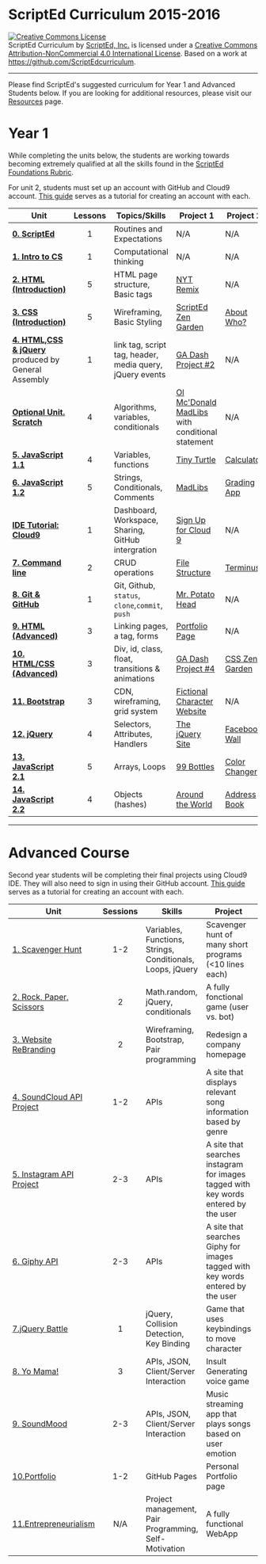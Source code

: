 # ScriptEd Curriculum 2015-2016

<a rel="license" href="http://creativecommons.org/licenses/by-nc/4.0/"><img alt="Creative Commons License" style="border-width:0" src="https://i.creativecommons.org/l/by-nc/4.0/88x31.png" /></a><br /><span xmlns:dct="http://purl.org/dc/terms/" property="dct:title">ScriptEd Curriculum</span> by <a xmlns:cc="http://creativecommons.org/ns#" href="https://github.com/ScriptEdcurriculum/curriculum" property="cc:attributionName" rel="cc:attributionURL">ScriptEd, Inc.</a> is licensed under a <a rel="license" href="http://creativecommons.org/licenses/by-nc/4.0/">Creative Commons Attribution-NonCommercial 4.0 International License</a>.  Based on a work at <a xmlns:dct="http://purl.org/dc/terms/" href="https://github.com/ScriptEdcurriculum/curriculum" rel="dct:source">https://github.com/ScriptEdcurriculum</a>.
***
Please find ScriptEd's suggested curriculum for Year 1 and Advanced Students below. If you are looking for additional resources, please visit our [Resources](https://github.com/ScriptEdcurriculum/curriculum/tree/master/resources) page.

Year 1
===================
While completing the units below, the students are working towards becoming extremely qualified at all the skills found in the [ScriptEd Foundations Rubric](https://docs.google.com/a/scripted.org/spreadsheets/d/1i21YAD2TBEn7nYeii5VH_7smUjCV13cvX2qgbhEkeZk/edit#gid=1132597865).

For unit 2, students must set up an account with GitHub and Cloud9 account. [This guide](resources/c9) serves as a tutorial for creating an account with each. 

| Unit  | Lessons | Topics/Skills | Project 1 | Project 2 |
|-------|:-------:|------|--------------|--------------|
| [**0. ScriptEd**](units/0-Infosession/)| 1 | Routines and Expectations | N/A| N/A|
| [**1. Intro to CS**](units/1-introduction/)| 1 | Computational thinking | N/A| N/A|
| [**2. HTML (Introduction)**](units/2-HTML1/)| 5 | HTML page structure, Basic tags |[NYT Remix](units/2-HTML1/sessions/3-project-nytRemix)   | N/A
| [**3. CSS (Introduction)**](units/3-CSS1/)| 5 | Wireframing, Basic Styling  | [ScriptEd Zen Garden](units/3-CSS1/sessions/4-project-garden) |  [About Who?](units/3-CSS1/sessions/5-project-who)| 
| [**4. HTML,CSS & jQuery**](units/4-GA-/)  produced by General Assembly| 1 | link tag, script tag, header, media query, jQuery events | [GA Dash Project #2](units/4-GA-/) | N/A| 
| [**Optional Unit. Scratch**](units/opt-scratch/) | 4 | Algorithms, variables, conditionals  | [Ol Mc'Donald MadLibs](units/opt-scratch/lessons/4-project) with conditional statement | N/A|
| [**5. JavaScript 1.1**](units/5-javascript1_1/) | 4 | Variables, functions | [Tiny Turtle](units/5-javascript1_1/sessions/3-project-tinyturtle)  | [Calculator](units/5-javascript1_1/sessions/4-project-calculator)|
| [**6. JavaScript 1.2**](units/6-javascript1_2/) |  5 | Strings, Conditionals, Comments| [MadLibs](units/6-javascript1_2/sessions/2-project-madlibs) | [Grading App](units/6-javascript1_2/sessions/5-project-grading) | 
| [**IDE Tutorial: Cloud9**](units/c9_setup/) | 1  | Dashboard, Workspace, Sharing, GitHub intergration | [Sign Up for Cloud 9](units/c9_setup/README.md) | N/A |
| [**7. Command line**](units/7-commandline) | 2  | CRUD operations | [File Structure](units/7-commandline/sessions/1-commandline) | [Terminus](units/7-commandline/sessions/2-terminus) |
| [**8. Git & GitHub**](units/8-git) |  1 |  Git, Github, `status`, `clone`,`commit`, `push` | [Mr. Potato Head](https://github.com/ScriptEdcurriculum/Mr_Potato_Head)| N/A|
| [**9. HTML (Advanced)**](units/9-HTML2/) |  3 | Linking pages, a tag, forms | [Portfolio Page](units/9-HTML2/sessions/3-project-aboutMe) | N/A | 
| [**10. HTML/CSS (Advanced)**](units/10-HTML_CSS2) | 3 | Div, id, class, float, transitions & animations | [GA Dash Project #4](units/10-HTML_CSS2/sessions/2-project) | [CSS Zen Garden](units/10-HTML_CSS2/sessions/3-project) |
| [**11. Bootstrap**](units/11-bootstrap)| 3 | CDN, wireframing, grid system | [Fictional Character Website](units/11-bootstrap/sessions/project-character) | N/A |
| [**12. jQuery**](units/12-jQuery)| 4 | Selectors, Attributes, Handlers | [The jQuery Site](units/12-jQuery/sessions/3-project-jQuerySite) | [Facebook Wall](https://github.com/Bijesse/facebook_wall)|
| [**13. JavaScript 2.1**](units/13-javascript2_1)| 5 | Arrays, Loops | [99 Bottles](units/13-javascript2_1/sessions/3-project-99bottles) | [Color Changer](units/13-javascript2_1/sessions/5-project-colorChanger)|
| [**14. JavaScript 2.2**](units/14-javascript2_2)| 4 | Objects (hashes) | [Around the World](units/14-javascript2_2/sessions/3-project-aroundTheWorld) | [Address Book](units/14-javascript2_2/sessions/4-project-addressbook)|


  
 
---

Advanced Course
=========================
Second year students will be completing their final projects using Cloud9 IDE. They will also need to sign in using their GitHub account. [This guide](units/c9_setup) serves as a tutorial for creating an account with each. 

| Unit  | Sessions | Skills | Project | API | 
|-------|:-------:|------|--------------|---------|
| [1. Scavenger Hunt](unitsYear2/1-JShunt)| 1-2 | Variables, Functions, Strings, Conditionals, Loops, jQuery | Scavenger hunt of many short programs (<10 lines each) | N/A |
| [2. Rock, Paper, Scissors](https://github.com/ScriptEdcurriculum/rockPaperScissors_Adv)| 2 | Math.random, jQuery, conditionals | A fully fonctional game (user vs. bot) | N/A
| [3. Website ReBranding](unitsYear2/3-reDesign)| 2 | Wireframing, Bootstrap, Pair programming | Redesign a company homepage | N/A
| [4. SoundCloud API Project](unitsYear2/4-soundcloudAPI)| 1-2 | APIs | A site that displays relevant song information based by genre | [SoundCloud](https://developers.soundcloud.com/docs/api/guide)
| [5. Instagram API Project](https://github.com/ScriptEdcurriculum/instagramAPI_Adv) | 2-3 | APIs | A site that searches instagram for images tagged with key words entered by the user | [Instagram](https://instagram.com/developer/) | 
| [6. Giphy API](unitsYear2/6-giphyAPI) | 2-3 | APIs | A site that searches Giphy for images tagged with key words entered by the user | [Giphy](https://github.com/Giphy/GiphyAPI)
| [7.jQuery Battle ](unitsYear2/7-jqueryBattle) | 1 | jQuery, Collision Detection, Key Binding | Game that uses keybindings to move character | N/A
| [8. Yo Mama!](https://github.com/ScriptEdcurriculum/yoMama_Adv)| 3 | APIs, JSON, Client/Server Interaction | Insult Generating voice game | Custom API made on [mockable.io](mockable.io)| 
| [9. SoundMood](https://github.com/ScriptEdcurriculum/SoundMood_Adv)| 2-3 | APIs, JSON, Client/Server Interaction | Music streaming app that plays songs based on user emotion | [SoundCloud](https://developers.soundcloud.com/docs/api/guide)| 
| [10.Portfolio](unitsYear2/10-portfolio) | 1-2 | GitHub Pages | Personal Portfolio page |N/A|
| [11.Entrepreneurialism](unitsYear2/11-Entrepreneurialism)| N/A  | Project management, Pair Programming, Self-Motivation| A fully functional WebApp | N/A | 


